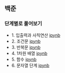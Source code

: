 ## 백준
### 단계별로 풀어보기
- 1\. 입출력과 사칙연산 [ipynb](https://github.com/kbjung/coding_test/blob/main/baekjoon/b_ex01.ipynb)
- 2\. 조건문 [ipynb](https://github.com/kbjung/coding_test/blob/main/baekjoon/b_ex02.ipynb)
- 3\. 반복문 [ipynb](https://github.com/kbjung/coding_test/blob/main/baekjoon/b_ex03.ipynb)
- 4\. 1차원 배열 [ipynb](https://github.com/kbjung/coding_test/blob/main/baekjoon/b_ex04.ipynb)
- 5\. 함수 [ipynb](https://github.com/kbjung/coding_test/blob/main/baekjoon/b_ex05.ipynb)
- 6\. 문자열 단계 [ipynb](https://github.com/kbjung/coding_test/blob/main/baekjoon/b_ex06.ipynb)
